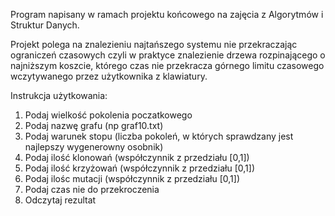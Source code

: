 Program napisany w ramach projektu końcowego na zajęcia z Algorytmów i Struktur Danych.

Projekt polega na znalezieniu najtańszego systemu nie przekraczając ograniczeń czasowych czyli w praktyce znalezienie drzewa rozpinającego o najniższym koszcie, którego czas nie przekracza górnego limitu czasowego wczytywanego przez użytkownika z klawiatury.

Instrukcja użytkowania:

  1. Podaj wielkość pokolenia poczatkowego
  2. Podaj nazwę grafu (np graf10.txt)
  3. Podaj warunek stopu (liczba pokoleń, w których sprawdzany jest najlepszy wygenerowny osobnik)
  4. Podaj ilość klonowań (współczynnik z przedziału [0,1])
  5. Podaj ilość krzyżowań (współczynnik z przedziału [0,1])
  6. Podaj ilośc mutacji (współczynnik z przedziału [0,1])
  7. Podaj czas nie do przekroczenia
  8. Odczytaj rezultat


